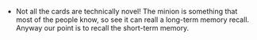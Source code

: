 * Not all the cards are technically novel! The minion is something that most of the people know, so see it can reall a long-term memory recall. Anyway our point is to recall the short-term memory.

